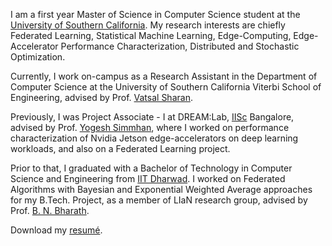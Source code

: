 I am a first year Master of Science in Computer Science student at the <a href="https://www.cs.usc.edu/">University of Southern California</a>. My research interests are chiefly Federated Learning, Statistical Machine Learning, Edge-Computing, Edge-Accelerator Performance Characterization, Distributed and Stochastic Optimization.

Currently, I work on-campus as a Research Assistant in the Department of Computer Science at the University of Southern California Viterbi School of Engineering, advised by Prof. <a href="https://vatsalsharan.github.io/">Vatsal Sharan</a>.


Previously, I was Project Associate - I at DREAM:Lab, <a href="https://iisc.ac.in/">IISc</a> Bangalore, advised by Prof. <a href="http://cds.iisc.ac.in/faculty/simmhan/">Yogesh Simmhan</a>, where I worked on performance characterization of Nvidia Jetson edge-accelerators on deep learning workloads, and also on a Federated Learning project.

Prior to that, I graduated with a Bachelor of Technology in Computer Science and Engineering from <a href="https://www.iitdh.ac.in/">IIT Dharwad</a>. I worked on Federated Algorithms with Bayesian and Exponential Weighted Average approaches for my B.Tech. Project, as a member of LIaN research group, advised by Prof. <a href="https://bnbharath.wordpress.com/">B. N. Bharath</a>.

 Download my <a href="https://ksanu1998.github.io/uploads/Sai_Anuroop_Kesanapalli_Resume.pdf">resumé</a>.
